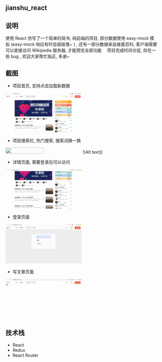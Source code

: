 ## jianshu_react

## 说明
使用 React 仿写了一个简单的简书, 纯前端的项目, 部分数据使用 easy-mock 模拟 (easy-mock 响应有时会超级慢~ ) , 还有一部分数据来自维基百科, 客户端需要可以直接访问 Wikipedia 服务器, 才能预览全部功能　
项目完成时间仓促, 存在一些 bug , 欢迎大家帮忙指正, 多谢~

## 截图
* 项目首页, 支持点击加载新数据

<img src="https://github.com/cliYao/cliYao_jianshu_react/raw/master/ScreenShots/1.gif" width="50%" height="50%">

* 项目搜索栏,  热门搜索, 搜索词换一换

<img src="https://github.com/cliYao/cliYao_jianshu_react/raw/master/ScreenShots/2.gif)" width="50%" height="50%">
![Alt text](

* 详情页面, 需要登录后可以访问
<img src="https://github.com/cliYao/cliYao_jianshu_react/raw/master/ScreenShots/3.gif" width="50%" height="50%">

* 登录页面
<img src="https://github.com/cliYao/cliYao_jianshu_react/raw/master/ScreenShots/4.gif" width="50%" height="50%">

* 写文章页面
<img src="https://github.com/cliYao/cliYao_jianshu_react/raw/master/ScreenShots/5.gif" width="50%" height="50%">


## 技术栈
* React
* Redux
* React Router